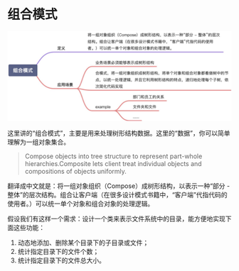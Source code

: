 # 组合模式

![图 6](../../image/4c80ad9e918e3408bc126edca72648be961f24ab6e1065b1bde897f9e89aef70.png)  


这里讲的“组合模式”，主要是用来处理树形结构数据。这里的“数据”，你可以简单理解为一组对象集合。

>Compose objects into tree structure to represent part-whole hierarchies.Composite lets client treat individual objects and compositions of objects uniformly.

翻译成中文就是：将一组对象组织（Compose）成树形结构，以表示一种“部分 - 整体”的层次结构。组合让客户端（在很多设计模式书籍中，“客户端”代指代码的使用者。）可以统一单个对象和组合对象的处理逻辑。

假设我们有这样一个需求：设计一个类来表示文件系统中的目录，能方便地实现下面这些功能：
1. 动态地添加、删除某个目录下的子目录或文件；
2. 统计指定目录下的文件个数；
3. 统计指定目录下的文件总大小。

